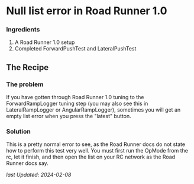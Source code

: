 # Null list error in Road Runner 1.0

### Ingredients

1. A Road Runner 1.0 setup
2. Completed ForwardPushTest and LateralPushTest


## The Recipe

### The problem

If you have gotten through Road Runner 1.0 tuning to the ForwardRampLogger tuning step (you may also see this in LateralRampLogger or AngularRampLogger), sometimes you will get an empty list error when you press the "latest" button.

### Solution
This is a pretty normal error to see, as the Road Runner docs do not state how to perform this test very well. You must first run the OpMode from the rc, let it finish, and then open the list on your RC network as the Road Runner docs say.


*last Updated: 2024-02-08*
